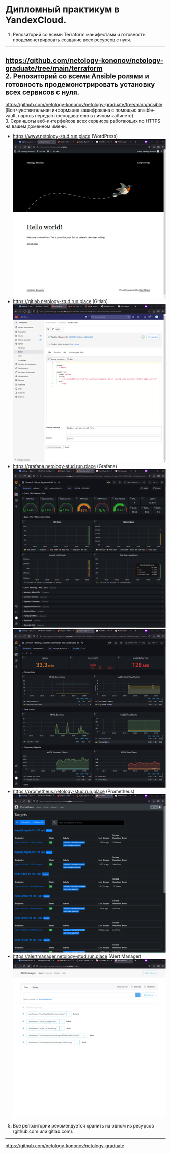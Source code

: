 Дипломный практикум в YandexCloud.
===
1. Репозиторий со всеми Terraform манифестами и готовность продемонстрировать создание всех ресурсов с нуля.
---
https://github.com/netology-kononov/netology-graduate/tree/main/terraform  
2. Репозиторий со всеми Ansible ролями и готовность продемонстрировать установку всех сервисов с нуля.
---
https://github.com/netology-kononov/netology-graduate/tree/main/ansible  
(Вся чувствительная информация зашифрована с помощью ansible-vault, пароль передан преподавателю в личном кабинете)  
3. Скриншоты веб-интерфейсов всех сервисов работающих по HTTPS на вашем доменном имени.
- https://www.netology-stud.run.place (WordPress)  
![WordPress](img/WordPress.png) 
- https://gitlab.netology-stud.run.place (Gitlab)  
![Gitlab](img/Gitlab.png) 
- https://grafana.netology-stud.run.place (Grafana)  
![Grafana-Node](img/Grafana-Node.png)  
![Grafana-MySQLd](img/Grafana-MySQLd.png)
- https://prometheus.netology-stud.run.place (Prometheus)  
![Prometheus](img/Prometheus.png) 
- https://alertmanager.netology-stud.run.place (Alert Manager)  
![AlertManager](img/AlertManager.png) 

5. Все репозитории рекомендуется хранить на одном из ресурсов (github.com или gitlab.com).
---
https://github.com/netology-kononov/netology-graduate
